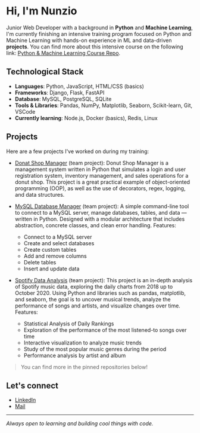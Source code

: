 # **Hi, I'm Nunzio**

Junior Web Developer with a background in **Python** and **Machine Learning**, I'm currently finishing an intensive training program focused on Python and Machine Learning with hands-on experience in ML and data-driven **projects**. You can find more about this intensive course on the following link: [Python & Machine Learning Course Repo](https://github.com/Endershade98/Nunzio_De_Cicco_Python_Course_Repo.git).

## **Technological Stack**

- **Languages**: Python, JavaScript, HTML/CSS (basics)
- **Frameworks**: Django, Flask, FastAPI
- **Database**: MySQL, PostgreSQL, SQLite
- **Tools & Libraries**: Pandas, NumPy, Matplotlib, Seaborn, Scikit-learn, Git, VSCode
- **Currently learning**: Node.js, Docker (basics), Redis, Linux

## **Projects**

Here are a few projects I've worked on during my training:
- [Donat Shop Manager](https://github.com/GiovanniP9/Donut-Shop-Manager---Gestionale-Python.git) (team project): Donut Shop Manager is a management system written in Python that simulates a login and user registration system, inventory management, and sales operations for a donut shop. This project is a great practical example of object-oriented programming (OOP), as well as the use of decorators, regex, logging, and data structures.

- [MySQL Database Manager](https://github.com/GiovanniP9/Gestionale_Database.git) (team project): A simple command-line tool to connect to a MySQL server, manage databases, tables, and data — written in Python. Designed with a modular architecture that includes abstraction, concrete classes, and clean error handling.
Features:
  - Connect to a MySQL server
  - Create and select databases
  - Create custom tables
  - Add and remove columns
  - Delete tables
  - Insert and update data

- [Spotify Data Analysis](https://github.com/GiovanniP9/Progetto_Analisi_Spotify) (team project): This project is an in-depth analysis of Spotify music data, exploring the daily charts from 2018 up to October 2020. Using Python and libraries such as pandas, matplotlib, and seaborn, the goal is to uncover musical trends, analyze the performance of songs and artists, and visualize changes over time.
Features:
  - Statistical Analysis of Daily Rankings
  - Exploration of the performance of the most listened-to songs over time
  - Interactive visualization to analyze music trends
  - Study of the most popular music genres during the period
  - Performance analysis by artist and album
 
> You can find more in the pinned repositories below!

## **Let's connect**

- [LinkedIn](https://www.linkedin.com/in/nunzio-de-cicco)  
- [Mail](mailto:decicconunzio@gmail.com)

---

_Always open to learning and building cool things with code._
